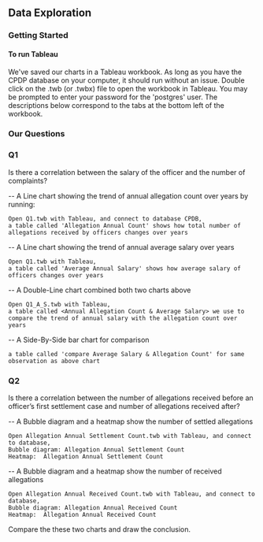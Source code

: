 
## Data Exploration

### Getting Started
#### To run Tableau
We've saved our charts in a Tableau workbook. As long as you have the CPDP database on your computer, it should run without an issue. Double click on the .twb (or .twbx) file to open the workbook in Tableau. You may be prompted to enter your password for the 'postgres' user. The descriptions below correspond to the tabs at the bottom left of the workbook.

### Our Questions
### Q1
Is there a correlation between the salary of the officer and the number of complaints?

-- A Line chart showing the trend of annual allegation count over years by running:
```
Open Q1.twb with Tableau, and connect to database CPDB, 
a table called 'Allegation Annual Count' shows how total number of allegations received by officers changes over years
```
-- A Line chart showing the trend of annual average salary over years
```
Open Q1.twb with Tableau,
a table called 'Average Annual Salary' shows how average salary of officers changes over years
```
-- A Double-Line chart combined both two charts above
```
Open Q1_A_S.twb with Tableau,
a table called <Annual Allegation Count & Average Salary> we use to compare the trend of annual salary with the allegation count over years
```
-- A Side-By-Side bar chart for comparison
```
a table called 'compare Average Salary & Allegation Count' for same observation as above chart
```

### Q2
Is there a correlation between the number of allegations received before an officer’s first settlement case and number of allegations received after?

-- A Bubble diagram and a heatmap show the number of settled allegations
```
Open Allegation Annual Settlement Count.twb with Tableau, and connect to database,
Bubble diagram: Allegation Annual Settlement Count
Heatmap:  Allegation Annual Settlement Count
```
-- A Bubble diagram and a heatmap show the number of received allegations
```
Open Allegation Annual Received Count.twb with Tableau, and connect to database,
Bubble diagram: Allegation Annual Received Count
Heatmap:  Allegation Annual Received Count
```
Compare the these two charts and draw the conclusion.

